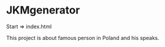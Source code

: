 # JKMgenerator

Start => index.html

This project is about famous person in Poland and his speaks. 
